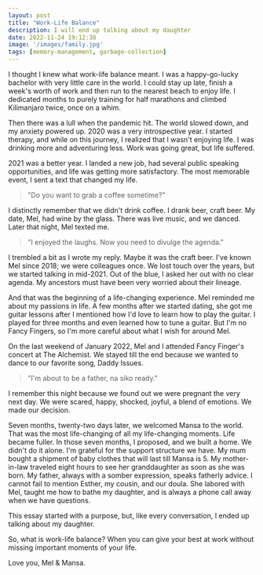 ```yaml
---
layout: post
title: "Work-Life Balance"
description: I will end up talking about my daughter
date: 2022-11-24 19:12:38
image: '/images/family.jpg'
tags: [memory-management, garbage-collection]
---
```


I thought I knew what work-life balance meant. I was a happy-go-lucky bachelor with very little care in the world. I could stay up late, finish a week's worth of work and then run to the nearest beach to enjoy life. I dedicated months to purely training for half marathons and climbed Kilimanjaro twice, once on a whim.

Then there was a lull when the pandemic hit. The world slowed down, and my anxiety powered up. 2020 was a very introspective year. I started therapy, and while on this journey, I realized that I wasn't enjoying life. I was drinking more and adventuring less. Work was going great, but life suffered.

2021 was a better year. I landed a new job, had several public speaking opportunities, and life was getting more satisfactory. The most memorable event, I sent a text that changed my life.

> "Do you want to grab a coffee sometime?"

I distinctly remember that we didn't drink coffee. I drank beer, craft beer. My date, Mel, had wine by the glass. There was live music, and we danced. Later that night, Mel texted me.

> "I enjoyed the laughs. Now you need to divulge the agenda."

I trembled a bit as I wrote my reply. Maybe it was the craft beer. I've known Mel since 2018; we were colleagues once. We lost touch over the years, but we started talking in mid-2021. Out of the blue, I asked her out with no clear agenda. My ancestors must have been very worried about their lineage.

And that was the beginning of a life-changing experience. Mel reminded me about my passions in life. A few months after we started dating, she got me guitar lessons after I mentioned how I'd love to learn how to play the guitar. I played for three months and even learned how to tune a guitar. But I'm no Fancy Fingers, so I'm more careful about what I wish for around Mel. 

On the last weekend of January 2022, Mel and I attended Fancy Finger's concert at The Alchemist. We stayed till the end because we wanted to dance to our favorite song, Daddy Issues.

> "I'm about to be a father, na siko ready."

I remember this night because we found out we were pregnant the very next day. We were scared, happy, shocked, joyful, a blend of emotions. We made our decision.

Seven months, twenty-two days later, we welcomed Mansa to the world. That was the most life-changing of all my life-changing moments. Life became fuller. In those seven months, I proposed, and we built a home. We didn't do it alone. I'm grateful for the support structure we have. My mum bought a shipment of baby clothes that will last till Mansa is 5. My mother-in-law traveled eight hours to see her granddaughter as soon as she was born. My father, always with a somber expression, speaks fatherly advice. I cannot fail to mention Esther, my cousin, and our doula. She labored with Mel, taught me how to bathe my daughter, and is always a phone call away when we have questions.

This essay started with a purpose, but, like every conversation, I ended up talking about my daughter. 

So, what is work-life balance? When you can give your best at work without missing important moments of your life.

Love you, Mel & Mansa.